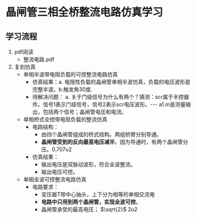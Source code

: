 # 晶闸管三相全桥整流电路仿真学习
## 学习流程
1. pdf阅读
    * 整流电路.pdf
2. 复刻仿真
   * 单相半波带电阻负载的可控整流电路仿真
      * 仿真结果：a. 电阻性负载的晶闸管单相半波仿真，负载的电压波形是完整半波。b.触发角30度.
      * 待解决问题：
         a. 关于门级信号为什么有两个？猜测：scr属于半控器件。信号1表示门级信号，信号2表示scr电压波形。--- a1.m是测量输出，包括两个信号；晶闸管电压和电流。
   * 单相桥式全控带电阻负载的整流仿真
     * 电路结构：
       * 由四个晶闸管组成的桥式结构。两组桥臂分别导通。
       * **晶闸管受到的反向最高电压减半**。因为导通时，有两个晶闸管分压。0.707u2
     * 仿真结果：
       * 输出电压是双脉动波形，符合全波整流。
       * 输出电压可控。
   * 单相全波可控整流电路仿真
     * 电路要求：
       * 变压器T带中心抽头，上下分为相等的单相交流电
       * **电路中只用到两个晶闸管，实现全波可控**。
       * 晶闸管承受的最高电压； $\sqrt{2}$ 2u2
